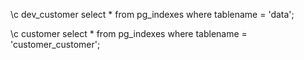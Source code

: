 \c dev_customer
select * from pg_indexes where tablename = 'data';

\c customer
select * from pg_indexes where tablename = 'customer_customer';